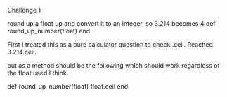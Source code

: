 Challenge 1

round up a float up and convert it to an Integer, so 3.214 becomes 4 def round_up_number(float) end

First I treated this as a pure calculator question to check .ceil. Reached 3.214.ceil.

but as a method should be the following which should work regardless of the float used I think.

def round_up_number(float) 
float.ceil 
end
